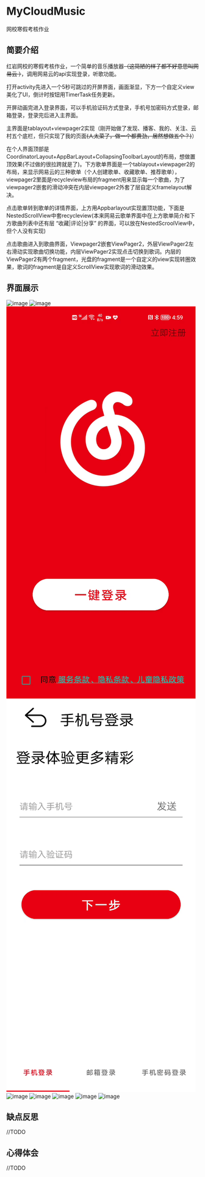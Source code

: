 # MyCloudMusic
网校寒假考核作业

## 简要介绍

红岩网校的寒假考核作业，一个简单的音乐播放器~~（这简陋的样子都不好意思叫网易云 ）~~，调用网易云的api实现登录，听歌功能。

打开activity先进入一个5秒可跳过的开屏界面，画面渐显，下方一个自定义view美化了UI，倒计时按钮用TimerTask任务更新。

开屏动画完进入登录界面，可以手机验证码方式登录，手机号加密码方式登录，邮箱登录，登录完后进入主界面。

主界面是tablayout+viewpager2实现（刚开始做了发现、播客、我的、关注、云村五个底栏，但只实现了我的页面~~(人太菜了，做一个都费劲，居然想做五个？)~~）

在个人界面顶部是CoordinatorLayout+AppBarLayout+CollapsingToolbarLayout的布局，想做置顶效果(不过做的很拉跨就是了)。下方歌单界面是一个tablayout+viewpager2的布局，来显示网易云的三种歌单（个人创建歌单、收藏歌单、推荐歌单），viewpager2里面是recycleview布局的fragment用来显示每一个歌曲，为了viewpager2嵌套的滑动冲突在内层viewpager2外套了层自定义framelayout解决。

点击歌单转到歌单的详情界面，上方用Appbarlayout实现置顶功能，下面是NestedScrollView中套recycleview(本来网易云歌单界面中在上方歌单简介和下方歌曲列表中还有层 “收藏|评论|分享” 的界面，可以放在NestedScroolView中，但个人没有实现)

点击歌曲进入到歌曲界面，Viewpager2嵌套ViewPager2，外层ViewPager2左右滑动实现歌曲切换功能，内层ViewPager2实现点击切换到歌词。内层的ViewPager2有两个fragment，光盘的fragment是一个自定义的view实现转圈效果，歌词的fragment是自定义ScrollView实现歌词的滑动效果。
## 界面展示
![image](https://github.com/18445/MyCloudMusic/blob/master/image/open4.gif)
![image](https://github.com/18445/MyCloudMusic/blob/master/image/open3.gif)
![image](https://github.com/18445/MyCloudMusic/blob/master/image/open2.gif)
![image](https://github.com/18445/MyCloudMusic/blob/master/image/open1.gif)
![image](https://github.com/18445/MyCloudMusic/blob/master/image/home1.gif)
![image](https://github.com/18445/MyCloudMusic/blob/master/image/home3.gif)
![image](https://github.com/18445/MyCloudMusic/blob/master/image/disk3.gif)
![image](https://github.com/18445/MyCloudMusic/blob/master/image/disk2.gif)
![image](https://github.com/18445/MyCloudMusic/blob/master/image/disk1.gif)

## 缺点反思
//TODO

## 心得体会
//TODO

